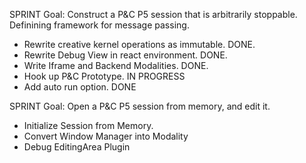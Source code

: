 SPRINT
Goal: Construct a P&C P5 session that is arbitrarily stoppable. Definining framework for message passing.
- Rewrite creative kernel operations as immutable. DONE.
- Rewrite Debug View in react environment. DONE.
- Write Iframe and Backend Modalities. DONE.
- Hook up P&C Prototype. IN PROGRESS
- Add auto run option. DONE

SPRINT
Goal: Open a P&C P5 session from memory, and edit it.
- Initialize Session from Memory.
- Convert Window Manager into Modality
- Debug EditingArea Plugin